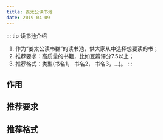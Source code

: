 ```yaml
---
title: 姜太公读书池
date: 2019-04-09
---
```


::: tip 读书池介绍
1. 作为“姜太公读书群”的读书池，供大家从中选择想要读的书；<br>
2. 推荐要求：高质量的书籍，比如豆瓣评分7.5以上；<br>
3. 推荐格式：类型(书名1， 书名2， 书名3，...)。
:::

## 作用

## 推荐要求

## 推荐格式